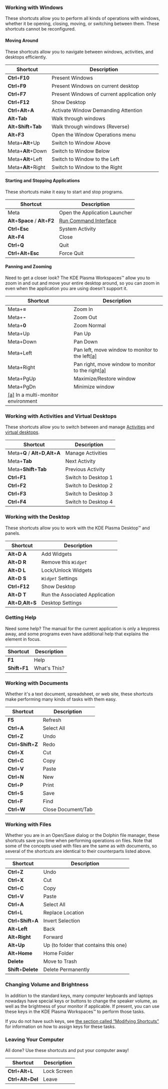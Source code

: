 ### Working with Windows

These shortcuts allow you to perform all kinds of operations with windows, whether it be opening, closing, moving, or switching between them. These shortcuts cannot be reconfigured.

#### Moving Around

These shortcuts allow you to navigate between windows, activities, and desktops efficiently.

|Shortcut|Description|
|---|---|
|**Ctrl**+**F10**|Present Windows|
|**Ctrl**+**F9**|Present Windows on current desktop|
|**Ctrl**+**F7**|Present Windows of current application only|
|**Ctrl**+**F12**|Show Desktop|
|**Ctrl**+**Alt**+**A**|Activate Window Demanding Attention|
|**Alt**+**Tab**|Walk through windows|
|**Alt**+**Shift**+**Tab**|Walk through windows (Reverse)|
|**Alt**+**F3**|Open the Window Operations menu|
|Meta+**Alt**+Up|Switch to Window Above|
|Meta+**Alt**+Down|Switch to Window Below|
|Meta+**Alt**+Left|Switch to Window to the Left|
|Meta+**Alt**+Right|Switch to Window to the Right|

#### Starting and Stopping Applications

These shortcuts make it easy to start and stop programs.

|Shortcut|Description|
|---|---|
|Meta|Open the Application Launcher|
|**Alt**+**Space** / **Alt**+**F2**|[Run Command Interface](https://docs.kde.org/?branch=stable5&language=en&application=plasma-desktop&path=krunner.html)|
|**Ctrl**+**Esc**|System Activity|
|**Alt**+**F4**|Close|
|**Ctrl**+**Q**|Quit|
|**Ctrl**+**Alt**+**Esc**|Force Quit|

#### Panning and Zooming

Need to get a closer look? The KDE Plasma Workspaces™ allow you to zoom in and out and move your entire desktop around, so you can zoom in even when the application you are using doesn't support it.

|Shortcut|Description|
|---|---|
|Meta+**=**|Zoom In|
|Meta+**-**|Zoom Out|
|Meta+**0**|Zoom Normal|
|Meta+Up|Pan Up|
|Meta+Down|Pan Down|
|Meta+Left|Pan left, move window to monitor to the left[[a]](https://docs.kde.org/stable5/en/khelpcenter/fundamentals/kbd.html#ftn.fn1)|
|Meta+Right|Pan right, move window to monitor to the right[[a]](https://docs.kde.org/stable5/en/khelpcenter/fundamentals/kbd.html#ftn.fn1)|
|Meta+PgUp|Maximize/Restore window|
|Meta+PgDn|Minimize window|
|[[a]](https://docs.kde.org/stable5/en/khelpcenter/fundamentals/kbd.html#fn1) In a multi-monitor environment|   |

### Working with Activities and Virtual Desktops

These shortcuts allow you to switch between and manage [Activities](https://docs.kde.org/?branch=stable5&language=en&application=plasma-desktop&path=activities-interface.html) and [virtual desktops](https://docs.kde.org/?branch=stable5&language=en&application=kcontrol/desktop&path=).

|Shortcut|Description|
|---|---|
|Meta+**Q** / **Alt**+**D**,**Alt**+**A**|Manage Activities|
|Meta+**Tab**|Next Activity|
|Meta+**Shift**+**Tab**|Previous Activity|
|**Ctrl**+**F1**|Switch to Desktop 1|
|**Ctrl**+**F2**|Switch to Desktop 2|
|**Ctrl**+**F3**|Switch to Desktop 3|
|**Ctrl**+**F4**|Switch to Desktop 4|

### Working with the Desktop

These shortcuts allow you to work with the KDE Plasma Desktop™ and panels.

|Shortcut|Description|
|---|---|
|**Alt**+**D** **A**|Add Widgets|
|**Alt**+**D** **R**|Remove this _`Widget`_|
|**Alt**+**D** **L**|Lock/Unlock Widgets|
|**Alt**+**D** **S**|_`Widget`_ Settings|
|**Ctrl**+**F12**|Show Desktop|
|**Alt**+**D** **T**|Run the Associated Application|
|**Alt**+**D**,**Alt**+**S**|Desktop Settings|

### Getting Help

Need some help? The manual for the current application is only a keypress away, and some programs even have additional help that explains the element in focus.

|Shortcut|Description|
|---|---|
|**F1**|Help|
|**Shift**+**F1**|What's This?|

### Working with Documents

Whether it's a text document, spreadsheet, or web site, these shortcuts make performing many kinds of tasks with them easy.

|Shortcut|Description|
|---|---|
|**F5**|Refresh|
|**Ctrl**+**A**|Select All|
|**Ctrl**+**Z**|Undo|
|**Ctrl**+**Shift**+**Z**|Redo|
|**Ctrl**+**X**|Cut|
|**Ctrl**+**C**|Copy|
|**Ctrl**+**V**|Paste|
|**Ctrl**+**N**|New|
|**Ctrl**+**P**|Print|
|**Ctrl**+**S**|Save|
|**Ctrl**+**F**|Find|
|**Ctrl**+**W**|Close Document/Tab|

### Working with Files

Whether you are in an Open/Save dialog or the Dolphin file manager, these shortcuts save you time when performing operations on files. Note that some of the concepts used with files are the same as with documents, so several of the shortcuts are identical to their counterparts listed above.

|Shortcut|Description|
|---|---|
|**Ctrl**+**Z**|Undo|
|**Ctrl**+**X**|Cut|
|**Ctrl**+**C**|Copy|
|**Ctrl**+**V**|Paste|
|**Ctrl**+**A**|Select All|
|**Ctrl**+**L**|Replace Location|
|**Ctrl**+**Shift**+**A**|Invert Selection|
|**Alt**+**Left**|Back|
|**Alt**+**Right**|Forward|
|**Alt**+**Up**|Up (to folder that contains this one)|
|**Alt**+**Home**|Home Folder|
|**Delete**|Move to Trash|
|**Shift**+**Delete**|Delete Permanently|

### Changing Volume and Brightness

In addition to the standard keys, many computer keyboards and laptops nowadays have special keys or buttons to change the speaker volume, as well as the brightness of your monitor if applicable. If present, you can use these keys in the KDE Plasma Workspaces™ to perform those tasks.

If you do not have such keys, see [the section called “Modifying Shortcuts”](https://docs.kde.org/stable5/en/khelpcenter/fundamentals/kbd.html#kbd-modifying "Modifying Shortcuts") for information on how to assign keys for these tasks.

### Leaving Your Computer

All done? Use these shortcuts and put your computer away!

|Shortcut|Description|
|---|---|
|**Ctrl**+**Alt**+**L**|Lock Screen|
|**Ctrl**+**Alt**+**Del**|Leave|